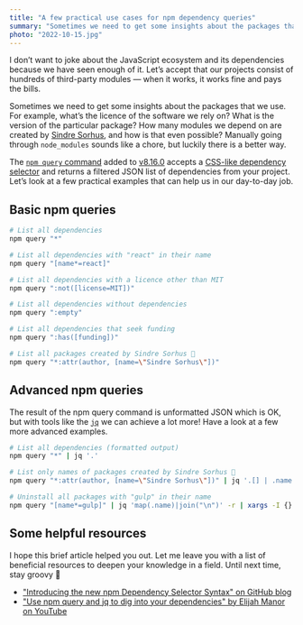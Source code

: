 ```yaml
---
title: "A few practical use cases for npm dependency queries"
summary: "Sometimes we need to get some insights about the packages that we use. Manually going through modules directory sounds like a chore, but luckily there is a better way."
photo: "2022-10-15.jpg"
---
```


I don’t want to joke about the JavaScript ecosystem and its dependencies because we have seen enough of it. Let’s accept that our projects consist of hundreds of third-party modules — when it works, it works fine and pays the bills.

Sometimes we need to get some insights about the packages that we use. For example, what’s the licence of the software we rely on? What is the version of the particular package? How many modules we depend on are created by [Sindre Sorhus](https://sindresorhus.com), and how is that even possible? Manually going through `node_modules` sounds like a chore, but luckily there is a better way.

The [`npm query` command](https://docs.npmjs.com/cli/v8/commands/npm-query) added to [v8.16.0](https://github.com/npm/cli/releases/tag/v8.16.0) accepts a [CSS-like dependency selector](https://docs.npmjs.com/cli/v8/using-npm/dependency-selectors#dependency-selector-syntax-v100) and returns a filtered JSON list of dependencies from your project. Let’s look at a few practical examples that can help us in our day-to-day job.

## Basic npm queries

```bash
# List all dependencies
npm query "*"
```

```bash
# List all dependencies with "react" in their name
npm query "[name*=react]"
```

```bash
# List all dependencies with a licence other than MIT
npm query ":not([license=MIT])"
```

```bash
# List all dependencies without dependencies
npm query ":empty"
```

```bash
# List all dependencies that seek funding
npm query ":has([funding])"
```

```bash
# List all packages created by Sindre Sorhus 🦄
npm query "*:attr(author, [name=\"Sindre Sorhus\"])"
```

## Advanced npm queries

The result of the npm query command is unformatted JSON which is OK, but with tools like the [`jq`](https://stedolan.github.io/jq/) we can achieve a lot more! Have a look at a few more advanced examples.


```bash
# List all dependencies (formatted output)
npm query "*" | jq '.'
```

```bash
# List only names of packages created by Sindre Sorhus 🦄
npm query "*:attr(author, [name=\"Sindre Sorhus\"])" | jq '.[] | .name'
```


```bash
# Uninstall all packages with "gulp" in their name
npm query "[name*=gulp]" | jq 'map(.name)|join("\n")' -r | xargs -I {} npm uninstall {}
```

## Some helpful resources

I hope this brief article helped you out. Let me leave you with a list of beneficial resources to deepen your knowledge in a field. Until next time, stay groovy 👋

- ["Introducing the new npm Dependency Selector Syntax" on GitHub blog](https://github.blog/changelog/2022-08-03-introducing-the-new-npm-dependency-selector-syntax/)
- ["Use npm query and jq to dig into your dependencies" by Elijah Manor on YouTube](https://youtu.be/h_ZpixOgKDY)
